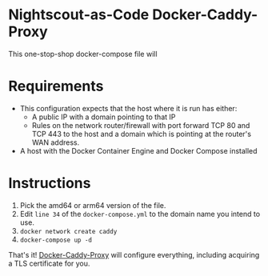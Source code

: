 # Nightscout-as-Code Docker-Caddy-Proxy

This one-stop-shop docker-compose file will 

# Requirements
- This configuration expects that the host where it is run has either:
  - A public IP with a domain pointing to that IP
  - Rules on the network router/firewall with port forward TCP 80 and TCP 443 to the host and a domain which is pointing at the router's WAN address.
- A host with the Docker Container Engine and Docker Compose installed

# Instructions

1. Pick the amd64 or arm64 version of the file.
2. Edit `line 34` of the `docker-compose.yml` to the domain name you intend to use. 
3. `docker network create caddy`
3. `docker-compose up -d`

That's it! [Docker-Caddy-Proxy](https://github.com/lucaslorentz/caddy-docker-proxy) will configure everything, including acquiring a TLS certificate for you. 
